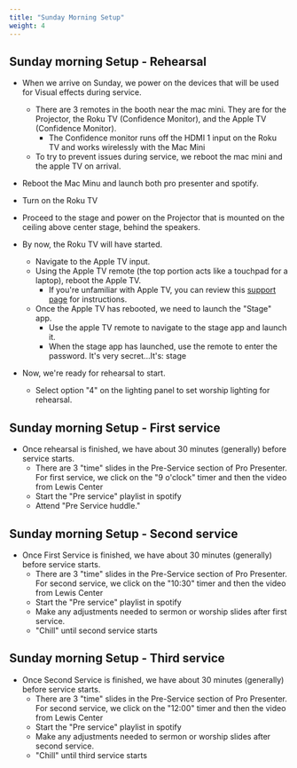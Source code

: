 ```yaml
---
title: "Sunday Morning Setup"
weight: 4
---
```


## Sunday morning Setup - Rehearsal
- When we arrive on Sunday, we power on the devices that will be used for Visual effects during service.
  - There are 3 remotes in the booth near the mac mini.  They are for the Projector, the Roku TV (Confidence Monitor), and the Apple TV (Confidence Monitor).
    - The Confidence monitor runs off the HDMI 1 input on the Roku TV and works wirelessly with the Mac Mini
  - To try to prevent issues during service, we reboot the mac mini and the apple TV on arrival.

- Reboot the Mac Minu and launch both pro presenter and spotify.  
- Turn on the Roku TV
- Proceed to the stage and power on the Projector that is mounted on the ceiling above center stage, behind the speakers.
- By now, the Roku TV will have started.  
  - Navigate to the Apple TV input.
  - Using the Apple TV remote (the top portion acts like a touchpad for a laptop), reboot the Apple TV.  
    - If you're unfamiliar with Apple TV, you can review this [support page](https://support.apple.com/guide/tv/restart-apple-tv-atvbb8553426/tvos) for instructions.
  - Once the Apple TV has rebooted, we need to launch the "Stage" app.
    - Use the apple TV remote to navigate to the stage app and launch it.
    - When the stage app has launched, use the remote to enter the password.  It's very secret...It's:  stage
- Now, we're ready for rehearsal to start.
  - Select option "4" on the lighting panel to set worship lighting for rehearsal.

## Sunday morning Setup - First service
- Once rehearsal is finished, we have about 30 minutes (generally) before service starts.
  - There are 3 "time" slides in the Pre-Service section of Pro Presenter.  For first service, we click on the "9 o'clock" timer and then the video from Lewis Center
  - Start the "Pre service" playlist in spotify
  - Attend "Pre Service huddle."

## Sunday morning Setup - Second service
- Once First Service is finished, we have about 30 minutes (generally) before service starts.
  - There are 3 "time" slides in the Pre-Service section of Pro Presenter.  For second service, we click on the "10:30" timer and then the video from Lewis Center
  - Start the "Pre service" playlist in spotify
  - Make any adjustments needed to sermon or worship slides after first service.  
  - "Chill" until second service starts

## Sunday morning Setup - Third service
- Once Second Service is finished, we have about 30 minutes (generally) before service starts.
  - There are 3 "time" slides in the Pre-Service section of Pro Presenter.  For second service, we click on the "12:00" timer and then the video from Lewis Center
  - Start the "Pre service" playlist in spotify
  - Make any adjustments needed to sermon or worship slides after second service.  
  - "Chill" until third service starts


